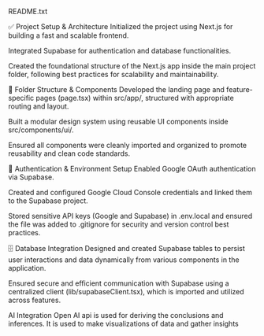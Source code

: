 README.txt 

✅ Project Setup & Architecture
Initialized the project using Next.js for building a fast and scalable frontend.

Integrated Supabase for authentication and database functionalities.

Created the foundational structure of the Next.js app inside the main project folder, following best practices for scalability and maintainability.

🧩 Folder Structure & Components
Developed the landing page and feature-specific pages (page.tsx) within src/app/, structured with appropriate routing and layout.

Built a modular design system using reusable UI components inside src/components/ui/.

Ensured all components were cleanly imported and organized to promote reusability and clean code standards.

🔐 Authentication & Environment Setup
Enabled Google OAuth authentication via Supabase.

Created and configured Google Cloud Console credentials and linked them to the Supabase project.

Stored sensitive API keys (Google and Supabase) in .env.local and ensured the file was added to .gitignore for security and version control best practices.

🗄️ Database Integration
Designed and created Supabase tables to persist user interactions and data dynamically from various components in the application.

Ensured secure and efficient communication with Supabase using a centralized client (lib/supabaseClient.tsx), which is imported and utilized across features.

AI Integration
Open AI api is used for deriving the conclusions and inferences.
It is used to make visualizations of data and gather insights


